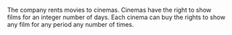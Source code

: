 The company rents movies to cinemas. Cinemas have the right to show films for an integer number of days. Each cinema can buy the rights to show any film for any period any number of times.

